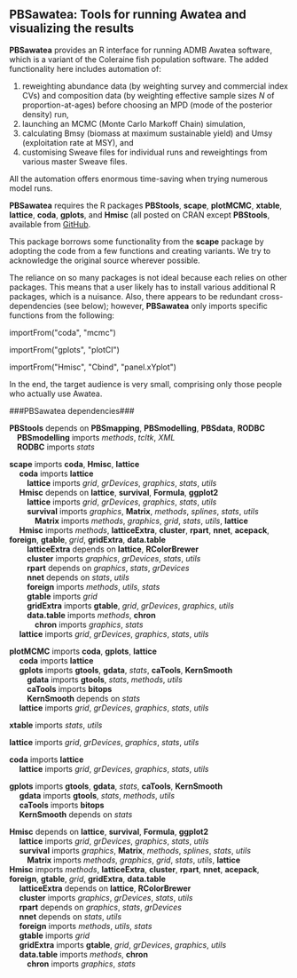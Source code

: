 ## PBSawatea: Tools for running Awatea and visualizing the results ##

**PBSawatea** provides an R interface for running ADMB Awatea software, which is a variant of the Coleraine fish population software. The added functionality here includes automation of:

1. reweighting abundance data (by weighting survey and commercial index CVs) and composition data (by weighting effective sample sizes *N* of proportion-at-ages) before choosing an MPD (mode of the posterior density) run,
2. launching an MCMC (Monte Carlo Markoff Chain) simulation,
3. calculating Bmsy (biomass at maximum sustainable yield) and Umsy (exploitation rate at MSY), and
4. customising Sweave files for individual runs and reweightings from various master Sweave files.

All the automation offers enormous time-saving when trying numerous model runs.

**PBSawatea** requires the R packages **PBStools**, **scape**, **plotMCMC**, **xtable**, **lattice**, **coda**, **gplots**, and **Hmisc** (all posted on CRAN except **PBStools**, available from <a href="https://github.com/pbs-software/pbs-tools">GitHub</a>.

This package borrows some functionality from the **scape** package by adopting the code from a few functions and creating variants. We try to acknowledge the original source wherever possible.

The reliance on so many packages is not ideal because each relies on other packages. This means that a user likely has to install various additional R packages, which is a nuisance. Also, there appears to be redundant cross-dependencies (see below); however, **PBSawatea** only imports specific functions from the following:

importFrom("coda", "mcmc")

importFrom("gplots", "plotCI")

importFrom("Hmisc", "Cbind", "panel.xYplot")

In the end, the target audience is very small, comprising only those people who actually use Awatea.

###PBSawatea dependencies###

**PBStools** depends on **PBSmapping**, **PBSmodelling**, **PBSdata**, **RODBC**<br>
&emsp;**PBSmodelling** imports *methods*, *tcltk*, *XML*<br>
&emsp;**RODBC** imports *stats*<br>

**scape** imports **coda**, **Hmisc**, **lattice**<br>
&emsp; **coda** imports **lattice**<br>
&emsp;&emsp; **lattice** imports *grid*, *grDevices*, *graphics*, *stats*, *utils*<br>
&emsp; **Hmisc** depends on **lattice**, **survival**, **Formula**, **ggplot2**<br>
&emsp;&emsp; **lattice** imports *grid*, *grDevices*, *graphics*, *stats*, *utils*<br>
&emsp;&emsp; **survival** imports *graphics*, **Matrix**, *methods*, *splines*, *stats*, *utils*<br>
&emsp;&emsp;&emsp; **Matrix** imports *methods*, *graphics*, *grid*, *stats*, *utils*, **lattice**<br>
&emsp; **Hmisc** imports *methods*, **latticeExtra**, **cluster**, **rpart**, **nnet**, **acepack**, **foreign**, **gtable**, *grid*, **gridExtra**, **data.table**<br>
&emsp;&emsp; **latticeExtra** depends on **lattice**, **RColorBrewer**<br>
&emsp;&emsp; **cluster** imports *graphics*, *grDevices*, *stats*, *utils*<br>
&emsp;&emsp; **rpart** depends on *graphics*, *stats*, *grDevices*<br>
&emsp;&emsp; **nnet** depends on *stats*, *utils*<br>
&emsp;&emsp; **foreign** imports *methods*, *utils*, *stats*<br>
&emsp;&emsp; **gtable** imports *grid*<br>
&emsp;&emsp; **gridExtra** imports **gtable**, *grid*, *grDevices*, *graphics*, *utils*<br>
&emsp;&emsp; **data.table** imports *methods*, **chron**<br>
&emsp;&emsp;&emsp; **chron** imports *graphics*, *stats*<br>
&emsp; **lattice** imports *grid*, *grDevices*, *graphics*, *stats*, *utils*<br>

**plotMCMC** imports **coda**, **gplots**, **lattice**<br>
&emsp; **coda** imports **lattice**<br>
&emsp; **gplots** imports **gtools**, **gdata**, *stats*, **caTools**, **KernSmooth**<br>
&emsp;&emsp; **gdata** imports **gtools**, *stats*, *methods*, *utils*<br>
&emsp;&emsp; **caTools** imports **bitops**<br>
&emsp;&emsp; **KernSmooth** depends on *stats*<br>
&emsp; **lattice** imports *grid*, *grDevices*, *graphics*, *stats*, *utils*<br>

**xtable** imports *stats*, *utils*<br>

**lattice** imports *grid*, *grDevices*, *graphics*, *stats*, *utils*<br>

**coda** imports **lattice**<br>
&emsp; **lattice** imports *grid*, *grDevices*, *graphics*, *stats*, *utils*<br>

**gplots** imports **gtools**, **gdata**, *stats*, **caTools**, **KernSmooth**<br>
&emsp; **gdata** imports **gtools**, *stats*, *methods*, *utils*<br>
&emsp; **caTools** imports **bitops**<br>
&emsp; **KernSmooth** depends on *stats*<br>

**Hmisc** depends on **lattice**, **survival**, **Formula**, **ggplot2**<br>
&emsp; **lattice** imports *grid*, *grDevices*, *graphics*, *stats*, *utils*<br>
&emsp; **survival** imports *graphics*, **Matrix**, *methods*, *splines*, *stats*, *utils*<br>
&emsp;&emsp; **Matrix** imports *methods*, *graphics*, *grid*, *stats*, *utils*, **lattice**<br>
**Hmisc** imports *methods*, **latticeExtra**, **cluster**, **rpart**, **nnet**, **acepack**, **foreign**, **gtable**, *grid*, **gridExtra**, **data.table**<br>
&emsp; **latticeExtra** depends on **lattice**, **RColorBrewer**<br>
&emsp; **cluster** imports *graphics*, *grDevices*, *stats*, *utils*<br>
&emsp; **rpart** depends on *graphics*, *stats*, *grDevices*<br>
&emsp; **nnet** depends on *stats*, *utils*<br>
&emsp; **foreign** imports *methods*, *utils*, *stats*<br>
&emsp; **gtable** imports *grid*<br>
&emsp; **gridExtra** imports **gtable**, *grid*, *grDevices*, *graphics*, *utils*<br>
&emsp; **data.table** imports *methods*, **chron**<br>
&emsp;&emsp; **chron** imports *graphics*, *stats*<br>
